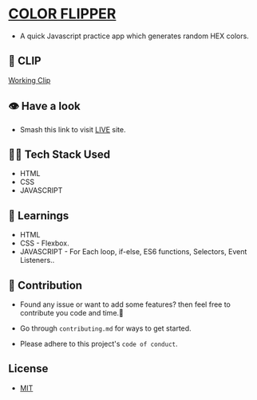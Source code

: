 # [COLOR FLIPPER](https://color-flipper-nikhil.netlify.app)

- A quick Javascript practice app which generates random HEX colors.



## 📸 CLIP

[Working Clip](https://user-images.githubusercontent.com/110284984/182291081-9cf19dfb-63c4-45fa-bf24-e4dde46e1b4a.webm)
## 👁️ Have a look 
- Smash this link to visit [LIVE](https://netflix-clone-html-css-js.netlify.app/) site.

## 👨‍💻 Tech Stack Used

- HTML
- CSS
- JAVASCRIPT


## 🧠 Learnings 

- HTML
- CSS - Flexbox.
- JAVASCRIPT - For Each loop, if-else, ES6 functions, Selectors, Event Listeners..
## 🤝 Contribution

- Found any issue or want to add some features? then feel free to contribute you code and time.🙏
    
- Go through `contributing.md` for ways to get started.

- Please adhere to this project's `code of conduct`.


## License

- [MIT](https://choosealicense.com/licenses/mit/)

